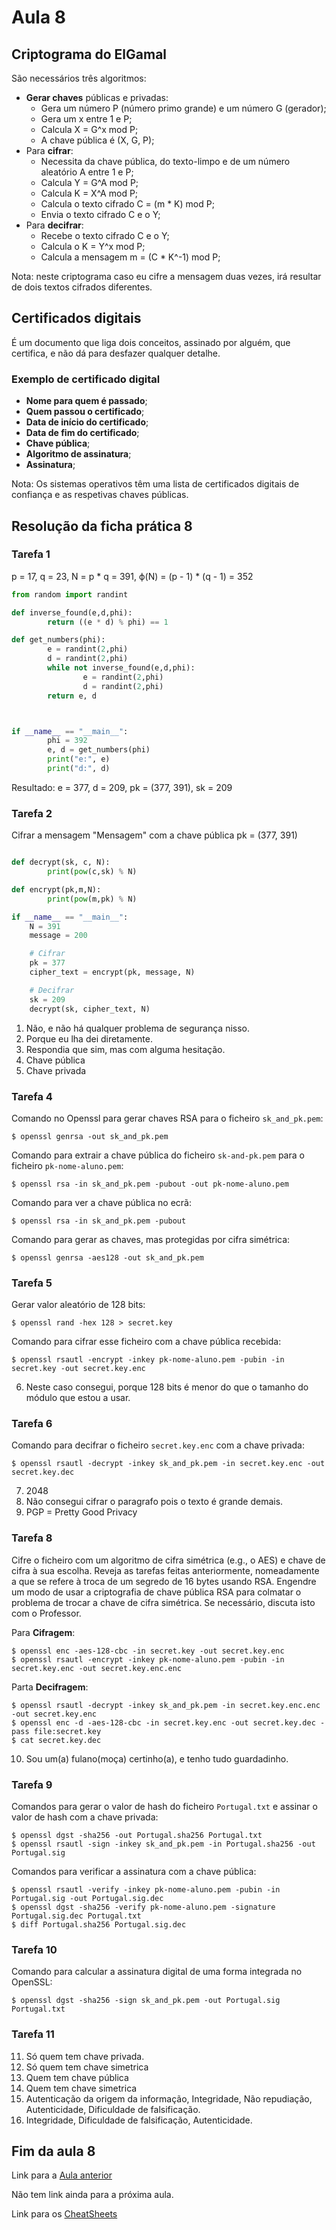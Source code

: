 # Aula 8

## Criptograma do ElGamal
São necessários três algoritmos:
 - **Gerar chaves** públicas e privadas:
   - Gera um número P (número primo grande) e um número G (gerador);
   - Gera um x entre 1 e P;
   - Calcula X = G^x mod P;
   - A chave pública é (X, G, P);
 - Para **cifrar**:
   - Necessita da chave pública, do texto-limpo e de um número aleatório A entre 1 e P;
   - Calcula Y = G^A mod P;
   - Calcula K = X^A mod P;
   - Calcula o texto cifrado C = (m * K) mod P;
   - Envia o texto cifrado C e o Y;  
 - Para **decifrar**:
   - Recebe o texto cifrado C e o Y;
   - Calcula o K = Y^x mod P;
   - Calcula a mensagem m = (C * K^-1) mod P; 

Nota: neste criptograma caso eu cifre a mensagem duas vezes, irá resultar de dois textos cifrados diferentes.

## Certificados digitais
É um documento que liga dois conceitos, assinado por alguém, que certifica, e não dá para desfazer qualquer detalhe.

### Exemplo de certificado digital
  - **Nome para quem é passado**;
  - **Quem passou o certificado**;
  - **Data de início do certificado**;
  - **Data de fim do certificado**;
  - **Chave pública**;
  - **Algoritmo de assinatura**;
  - **Assinatura**;

Nota: Os sistemas operativos têm uma lista de certificados digitais de confiança e as respetivas chaves públicas.

## Resolução da ficha prática 8
### Tarefa 1
p = 17, q = 23, N = p * q = 391, ϕ(N) = (p - 1) * (q - 1) = 352

```python
from random import randint

def inverse_found(e,d,phi):
        return ((e * d) % phi) == 1

def get_numbers(phi):
        e = randint(2,phi)
        d = randint(2,phi)
        while not inverse_found(e,d,phi):
                e = randint(2,phi)
                d = randint(2,phi)
        return e, d



if __name__ == "__main__":
        phi = 392
        e, d = get_numbers(phi)
        print("e:", e)
        print("d:", d)
```

Resultado: e = 377, d = 209, pk = (377, 391), sk = 209

### Tarefa 2
Cifrar a mensagem "Mensagem" com a chave pública pk = (377, 391)

```python

def decrypt(sk, c, N):
        print(pow(c,sk) % N)

def encrypt(pk,m,N):
        print(pow(m,pk) % N)

if __name__ == "__main__":
    N = 391
    message = 200

    # Cifrar
    pk = 377
    cipher_text = encrypt(pk, message, N)

    # Decifrar
    sk = 209
    decrypt(sk, cipher_text, N)

```

1. Não, e não há qualquer problema de segurança nisso.
2. Porque eu lha dei diretamente.
3. Respondia que sim, mas com alguma hesitação.
4. Chave pública
5. Chave privada

### Tarefa 4

Comando no Openssl para gerar chaves RSA para o ficheiro `sk_and_pk.pem`:

```console
$ openssl genrsa -out sk_and_pk.pem
```

Comando para extrair a chave pública do ficheiro `sk-and-pk.pem` para o ficheiro `pk-nome-aluno.pem`:

```console
$ openssl rsa -in sk_and_pk.pem -pubout -out pk-nome-aluno.pem
```

Comando para ver a chave pública no ecrã:

```console
$ openssl rsa -in sk_and_pk.pem -pubout
```

Comando para gerar as chaves, mas protegidas por cifra simétrica:

```console
$ openssl genrsa -aes128 -out sk_and_pk.pem
```

### Tarefa 5

Gerar valor aleatório de 128 bits:

```console
$ openssl rand -hex 128 > secret.key
```

Comando para cifrar esse ficheiro com a chave pública recebida:
```console
$ openssl rsautl -encrypt -inkey pk-nome-aluno.pem -pubin -in secret.key -out secret.key.enc
```

6. Neste caso consegui, porque 128 bits é menor do que o tamanho do módulo que estou a usar.

### Tarefa 6

Comando para decifrar o ficheiro `secret.key.enc` com a chave privada:

```console
$ openssl rsautl -decrypt -inkey sk_and_pk.pem -in secret.key.enc -out secret.key.dec
```

7. 2048
8. Não consegui cifrar o paragrafo pois o texto é grande demais.
9. PGP = Pretty Good Privacy

### Tarefa 8
Cifre o ficheiro com um algoritmo de cifra simétrica
(e.g., o AES) e chave de cifra à sua escolha. Reveja as tarefas feitas anteriormente, nomeadamente
a que se refere à troca de um segredo de 16 bytes
usando RSA. Engendre um modo de usar a criptografia de chave pública RSA para colmatar o problema de trocar a chave de cifra simétrica. Se necessário, discuta isto com o Professor.

Para **Cifragem**:

```console
$ openssl enc -aes-128-cbc -in secret.key -out secret.key.enc
$ openssl rsautl -encrypt -inkey pk-nome-aluno.pem -pubin -in secret.key.enc -out secret.key.enc.enc
```

Parta **Decifragem**:

```console
$ openssl rsautl -decrypt -inkey sk_and_pk.pem -in secret.key.enc.enc -out secret.key.enc
$ openssl enc -d -aes-128-cbc -in secret.key.enc -out secret.key.dec -pass file:secret.key
$ cat secret.key.dec
```

10. Sou um(a) fulano(moça) certinho(a), e tenho tudo guardadinho.

### Tarefa 9

Comandos para gerar o valor de hash do ficheiro `Portugal.txt` e assinar o valor de hash com a chave privada:

```console
$ openssl dgst -sha256 -out Portugal.sha256 Portugal.txt
$ openssl rsautl -sign -inkey sk_and_pk.pem -in Portugal.sha256 -out Portugal.sig
```

Comandos para verificar a assinatura com a chave pública:

```console
$ openssl rsautl -verify -inkey pk-nome-aluno.pem -pubin -in Portugal.sig -out Portugal.sig.dec
$ openssl dgst -sha256 -verify pk-nome-aluno.pem -signature Portugal.sig.dec Portugal.txt
$ diff Portugal.sha256 Portugal.sig.dec
```

### Tarefa 10

Comando para calcular a assinatura digital de uma forma integrada no OpenSSL:

```console
$ openssl dgst -sha256 -sign sk_and_pk.pem -out Portugal.sig Portugal.txt
```

### Tarefa 11

11. Só quem tem chave privada.
12. Só quem tem chave simetrica
13. Quem tem chave pública
14. Quem tem chave simetrica
15. Autenticação da origem da informação, Integridade, Não repudiação, Autenticidade, Dificuldade de falsificação.
16. Integridade, Dificuldade de falsificação, Autenticidade.

## Fim da aula 8
Link para a [Aula anterior](Aula7.md)

Não tem link ainda para a próxima aula.

Link para os [CheatSheets](CheatSheet.md)